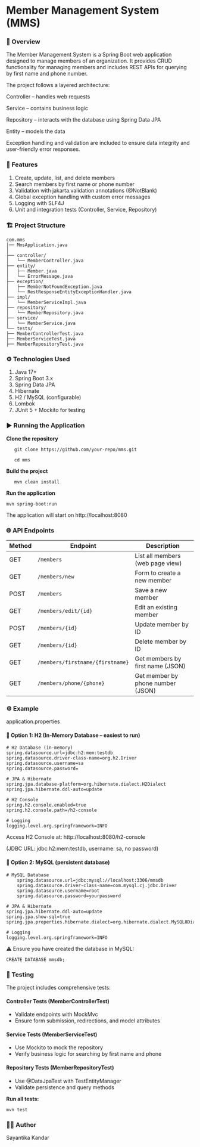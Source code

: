 # Member Management System (MMS)

### 📌 Overview

The Member Management System is a Spring Boot web application designed to manage members of an organization.
It provides CRUD functionality for managing members and includes REST APIs for querying by first name and phone number.

The project follows a layered architecture:

Controller – handles web requests

Service – contains business logic

Repository – interacts with the database using Spring Data JPA

Entity – models the data

Exception handling and validation are included to ensure data integrity and user-friendly error responses.

### 🚀 Features

1. Create, update, list, and delete members
2. Search members by first name or phone number
3. Validation with jakarta.validation annotations (@NotBlank)
4. Global exception handling with custom error messages
5. Logging with SLF4J
6. Unit and integration tests (Controller, Service, Repository)

### 🏗️ Project Structure

    com.mms
    │── MmsApplication.java
    │
    ├── controller/
    │   └── MemberController.java
    ├── entity/
    │   ├── Member.java
    │   └── ErrorMessage.java
    ├── exception/
    │   ├── MemberNotFoundException.java
    │   └── RestResponseEntityExceptionHandler.java
    ├── impl/
    │   └── MemberServiceImpl.java
    ├── repository/
    │   └── MemberRepository.java
    ├── service/
    │   └── MemberService.java
    └── tests/
    ├── MemberControllerTest.java
    ├── MemberServiceTest.java
    ├── MemberRepositoryTest.java

### ⚙️ Technologies Used

1. Java 17+
2. Spring Boot 3.x
3. Spring Data JPA
4. Hibernate
5. H2 / MySQL (configurable)
6. Lombok
7. JUnit 5 + Mockito for testing

### ▶️ Running the Application
**Clone the repository**

       git clone https://github.com/your-repo/mms.git
    
       cd mms

**Build the project**

       mvn clean install

**Run the application**
   
    mvn spring-boot:run


The application will start on http://localhost:8080

### 🌐 API Endpoints

| Method | Endpoint                         | Description                       |
| ------ | -------------------------------- | --------------------------------- |
| GET    | `/members`                       | List all members (web page view)  |
| GET    | `/members/new`                   | Form to create a new member       |
| POST   | `/members`                       | Save a new member                 |
| GET    | `/members/edit/{id}`             | Edit an existing member           |
| POST   | `/members/{id}`                  | Update member by ID               |
| GET    | `/members/{id}`                  | Delete member by ID               |
| GET    | `/members/firstname/{firstname}` | Get members by first name (JSON)  |
| GET    | `/members/phone/{phone}`         | Get member by phone number (JSON) |

### ⚙️ Example 
application.properties

#### 🔹 Option 1: H2 (In-Memory Database – easiest to run)

    # H2 Database (in-memory)
    spring.datasource.url=jdbc:h2:mem:testdb
    spring.datasource.driver-class-name=org.h2.Driver
    spring.datasource.username=sa
    spring.datasource.password=

    # JPA & Hibernate
    spring.jpa.database-platform=org.hibernate.dialect.H2Dialect
    spring.jpa.hibernate.ddl-auto=update
    
    # H2 Console
    spring.h2.console.enabled=true
    spring.h2.console.path=/h2-console
    
    # Logging
    logging.level.org.springframework=INFO


Access H2 Console at: http://localhost:8080/h2-console

(JDBC URL: jdbc:h2:mem:testdb, username: sa, no password)

#### 🔹 **Option 2: MySQL (persistent database)**
    
    # MySQL Database
        spring.datasource.url=jdbc:mysql://localhost:3306/mmsdb
        spring.datasource.driver-class-name=com.mysql.cj.jdbc.Driver
        spring.datasource.username=root
        spring.datasource.password=yourpassword
    
    # JPA & Hibernate
    spring.jpa.hibernate.ddl-auto=update
    spring.jpa.show-sql=true
    spring.jpa.properties.hibernate.dialect=org.hibernate.dialect.MySQL8Dialect
    
    # Logging
    logging.level.org.springframework=INFO


⚠️ Ensure you have created the database in MySQL:

    CREATE DATABASE mmsdb;

### 🧪 Testing

The project includes comprehensive tests:

#### Controller Tests (MemberControllerTest)

* Validate endpoints with MockMvc
* Ensure form submission, redirections, and model attributes

#### Service Tests (MemberServiceTest)

* Use Mockito to mock the repository
* Verify business logic for searching by first name and phone

#### Repository Tests (MemberRepositoryTest)

* Use @DataJpaTest with TestEntityManager
* Validate persistence and query methods

**Run all tests:**

    mvn test

### 👩‍💻 Author

Sayantika Kandar

